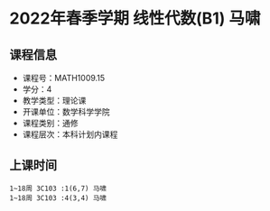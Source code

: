 # 2022年春季学期 线性代数(B1) 马啸






## 课程信息

- 课程号：MATH1009.15
- 学分：4
- 教学类型：理论课
- 开课单位：数学科学学院
- 课程类别：通修
- 课程层次：本科计划内课程

## 上课时间

```
1~18周 3C103 :1(6,7) 马啸
1~18周 3C103 :4(3,4) 马啸
```

